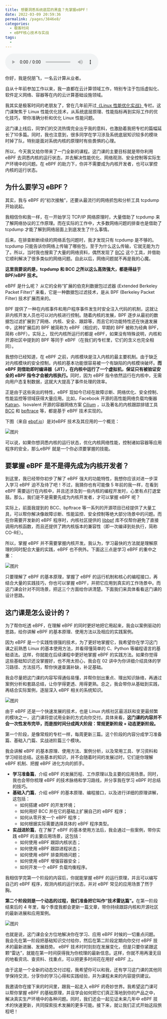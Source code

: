 ```yaml
---
title: 想要洞悉系统底层的黑盒？先掌握eBPF！
date: 2022-03-09 20:59:36
permalink: /pages/3846e8/
categories:
  - 极客时间
  - eBPF核心技术与实战
tags:
  - 
---
```

<audio title="开篇词.想要洞悉系统底层的黑盒？先掌握eBPF！" src="https://static001.geekbang.org/resource/audio/89/da/890edcdce068yye89395d96e56b018da.mp3" controls="controls"></audio> 
<p>你好，我是倪朋飞，一名云计算从业者。</p><p>自从十年前参加工作以来，我一直都在云计算领域工作，特别专注于包括虚拟化、软件定义网络、容器等在内的云计算基础设施领域。</p><p>我其实是极客时间的老朋友了，曾在几年前开过<a href="https://time.geekbang.org/column/intro/100020901?tab=catalog">《Linux 性能优化实战》</a>专栏。这门课聚焦于 Linux 性能优化技术，从系统底层原理、性能指标再到实际工作的优化技巧，带你准确分析和优化 Linux 性能问题。</p><p>这门课上线后，同学们的交流热情完全出乎我的意料，也激励着我把专栏的篇幅延长了10多篇。同时，我也注意到，很多同学在学习涉及系统底层知识较多的模块时掉了队，特别是面对系统内核的原理时有些畏惧的心理。</p><p>所以，今天我又给你带来了一门全新的课程。这门课的主要目标就是带你利用 eBPF 去洞悉内核的运行状态，并去解决性能优化、网络观测、安全控制等实际生产环境中的问题。在 eBPF 的助力下，你并不需要成为内核开发者，也可以掌控内核的运行状态。</p><h2>为什么要学习 eBPF？</h2><p>其实，我与 eBPF 的“初次接触”，还要从最流行的网络抓包和分析工具 tcpdump 开始说起。</p><p>我相信你和我一样，在一开始学习 TCP/IP 网络原理时，大量借助了 tcpdump 来了解网络协议的工作原理。而在实际的工作中，大多数网络问题的排查也是借助了 tcpdump 才能了解到网络层面上到底发生了什么事情。</p><!-- [[[read_end]]] --><p>后来，在排查断断续续的网络丢包问题时，我才发现只有 tcpdump 是不够的。tcpdump 只能告诉你网络上传输了哪些包，至于为什么这么传输，它就无能为力了。所以，当时我也搜索了大量的网络资料，偶然发现了 <a href="https://github.com/iovisor/bcc">BCC</a> 这个工具，并借助它顺利解决了很多类似的网络问题。自此以后，网络问题就不再是我的心魔。</p><p><strong>这里我要说的是，tcpdump 和 BCC 之所以这么高效强大，都是得益于 BPF/eBPF 技术。</strong></p><p>eBPF 是什么呢？ 从它的全称“扩展的伯克利数据包过滤器 (Extended Berkeley Packet Filter)” 来看，它是一种数据包过滤技术，是从 BPF (Berkeley Packet Filter) 技术扩展而来的。</p><p>BPF 提供了一种在内核事件和用户程序事件发生时安全注入代码的机制，这就让非内核开发人员也可以对内核进行控制。随着内核的发展，BPF 逐步从最初的数据包过滤扩展到了网络、内核、安全、跟踪等，而且它的功能特性还在快速发展中，这种扩展后的 BPF 被简称为 eBPF（相应的，早期的 BPF 被称为经典 BPF，简称 cBPF）。实际上，现代内核所运行的都是 eBPF，如果没有特殊说明，内核和开源社区中提到的 BPF 等同于 eBPF（在我们的专栏里，它们的含义也完全相同）。</p><p>我想你已经知道，在 eBPF 之前，内核模块是注入内核的最主要机制。由于缺乏对内核模块的安全控制，内核的基本功能很容易被一个有缺陷的内核模块破坏。<strong>而 eBPF 则借助即时编译器（JIT），在内核中运行了一个虚拟机，保证只有被验证安全的 eBPF 指令才会被内核执行。</strong>同时，因为 eBPF 指令依然运行在内核中，无需向用户态复制数据，这就大大提高了事件处理的效率。</p><p>正是由于这些突出的特性，eBPF 现如今已经在故障诊断、网络优化、安全控制、性能监控等领域获得大量应用。比如，Facebook 开源的高性能网络负载均衡器 <a href="https://github.com/facebookincubator/katran">Katran</a>、Isovalent 开源的容器网络方案 <a href="https://cilium.io">Cilium</a> ，以及著名的内核跟踪排错工具 <a href="https://github.com/iovisor/bcc">BCC</a> 和 <a href="https://github.com/iovisor/bpftrace">bpftrace</a> 等，都是基于 eBPF 技术实现的。</p><p>下图（来自 <a href="https://ebpf.io">ebpf.io</a>）是对eBPF 技术及其应用的一个概览：</p><p><img src="https://static001.geekbang.org/resource/image/7d/53/7de332b0fd6dc10b757a660305a90153.png?wh=1500x769" alt="图片" title="eBPF 技术概览"></p><p>可以说，如果你想洞悉内核的运行状态，优化内核网络性能，控制诸如容器等应用程序的安全，那么eBPF 就是一个你必须要掌握的技能。</p><h2>要掌握 eBPF 是不是得先成为内核开发者？</h2><p>到这里，我已经带你初步了解了 eBPF 强大的功能特性，我想你应该对进一步深入学习 eBPF 迫不及待了吧！不过，我猜你也有可能像 5 年前的我一样，在看到 eBPF 需要运行在内核中，并且还涉及到一些内核的编程开发时，心里有点打退堂鼓。那么，我们是不是需要先成为内核开发者，才可以掌握 eBPF 呢？</p><p>实际上，前面我提到的 BCC、bpftrace 等一系列的开源项目已经提供了大量工具，可以帮你解决像故障诊断、性能监控、安全控制等绝大部分场景中的问题。而在你需要开发新的 eBPF 程序时，内核社区提供的 <a href="https://github.com/libbpf/libbpf">libbpf</a> 库不仅帮你避免了直接调用内核函数，而且还提供了跨内核版本的兼容性（即一次编译到处执行，简称 CO-RE）。</p><p>所以，掌握 eBPF 并不需要掌握内核开发。我认为，学习最快的方法就是理解原理的同时配合大量的实践，eBPF 也不例外。下面这三点是学习 eBPF 的重中之重：</p><p><img src="https://static001.geekbang.org/resource/image/dc/2e/dcd84984b168a5534d69a445b08c692e.jpg?wh=1920x1443" alt="图片"></p><p>只要理解了 eBPF 的基本原理，掌握了 eBPF 的运行机制和核心的编程接口，再结合大量的实践技巧，你也可以掌握 eBPF，并把它应用到真实的工作场景中。而这门课会针对不同场景，把这三个方面给你讲清楚。下面我们来具体看看这门课的设计思路。</p><h2>这门课是怎么设计的？</h2><p>为了帮你吃透 eBPF，在理解 eBPF 的同时更好地把它用起来，我会以案例驱动的思路，给你讲解 eBPF 的基本原理、使用方法以及相应的实践案例。</p><p>因为 eBPF 是一个实践性很强的技术，为了更好地掌握它，我希望你在学习这门课之前熟悉 Linux 的基本使用方法，并看得懂简单的 C、Python 等编程语言的基础语法。这样，你就能在后续课程中更好地掌握 eBPF 的实践方法。如果你觉得这些基础知识还没掌握好，也不用太担心，我会在 02 讲中为你详细介绍具体的学习路径、方法技巧，帮你快速查漏补缺，补足基础。</p><p>我会尽量把这门课的内容写得通俗易懂，并帮你划出重点、理出知识脉络，再通过案例分析和套路总结，让你学得更透、用得更熟。总之，我会带你从基础到实践，再结合实际案例，逐层深入 eBPF 相关的系统知识。</p><p><img src="https://static001.geekbang.org/resource/image/43/09/4314b5f14ed6cf38199289ab914b8309.jpg?wh=1920x1141" alt="图片"></p><p>由于 eBPF 还是一个快速发展的技术，也是 Linux 内核社区最活跃和变更最频繁的模块之一，这门课将尝试用全新的方式向你交付。具体来看，<strong>这门课的内容并不会一次性发布完毕，而是按时间分成两大阶段：常规更新阶段 + 动态更新阶段。</strong></p><p>第一个阶段，是像常规的专栏一样，每周更新三篇。这个阶段的内容分成学习准备篇、基础入门篇、实战进阶篇三个模块。</p><p>我会讲解 eBPF 的基本原理、使用方法、案例分析，以及常用工具、学习资料和学习经验总结。这些基本的知识，并不会随着时间的发展过时，它们是你理解 eBPF 机制、把握 eBPF 进化方向的抓手。</p><ul>
<li><strong>学习准备篇</strong>，介绍 eBPF 的发展历程、工作原理以及主要的应用场景。同时，我也会带你梳理 eBPF 的技术脉络和学习路线，并分享我在学习 eBPF 时总结的技巧。</li>
<li><strong>基础入门篇</strong>，介绍 eBPF 的基本原理、编程接口，以及进行详细的原理讲解，这包括：
<ul>
<li>如何搭建 eBPF 的开发环境；</li>
<li>如何用好 BCC 并在它的基础上扩展自己的 eBPF 程序；</li>
<li>如何从零开发一个 eBPF 程序；</li>
<li>如何根据实际需要选择具体的 eBPF 程序类型。</li>
</ul>
</li>
<li><strong>实战进阶篇</strong>，在了解了 eBPF 的基本使用方法后，我会通过一些案例，带你实践 eBPF 的主要应用场景，这包括：
<ul>
<li>如何使用 eBPF 跟踪内核状态；</li>
<li>如何使用 eBPF 跟踪进程状态；</li>
<li>如何使用 eBPF 排查网络问题；</li>
<li>如何使用 eBPF 增强容器安全；</li>
<li>如何开发一个 eBPF 负载均衡程序。</li>
</ul>
</li>
</ul><p>我相信学完第一个阶段的内容后，你就能掌握 eBPF 的运行原理，并且可以编写自己的 eBPF 程序，观测内核的运行状态，并对 eBPF 常见的应用场景了然于胸。</p><p><strong>第二个阶段则是一个动态的过程，我们准备把它叫作“技术雷达篇”。</strong>在第一阶段结束后的 4 年里，每个季度我都会更新一篇文章，带你持续跟踪内核和开源社区的最新进展和应用案例。</p><p><img src="https://static001.geekbang.org/resource/image/a7/5b/a7dfe133bd7c98a98f9427a21b7c705b.jpg?wh=1920x787" alt="图片"></p><p>也就是说，这门课会全方位地解决你在学习、应用 eBPF 时候的一切重点问题。我会先在第一阶段把基础知识交付给你，然后在第二阶段定期向你交付 eBPF 技术的最新进展、发展趋势。 eBPF 技术时时刻刻在发展变化，但是只要你紧跟这颗“雷达”，就能在第一时间获得我为你梳理的最新信息。这样，你就不用再漫无目的地看资讯、查资料、找重点，可以把更多时间花在用好 eBPF 上。</p><p>由于这是一个全新的动态交付过程，我希望你可以和我，还有学习这门课的其他同学保持交流，分享你的学习心得和实践经验，并为课程未来的内容提供建议。</p><p>我邀请你在接下来的时间里，跟我一起走入 eBPF 的奇妙世界。我希望这门课可以帮你掌握 eBPF 的基础原理，并且学会如何把它们真正落地到你的产品之中，解决真实生产环境中的各种问题。同时，我们还会一起见证未来几年中 eBPF 技术的快速更新，共同探索技术发展的更多可能。接下来，就让我们正式开始这段旅程吧！</p>